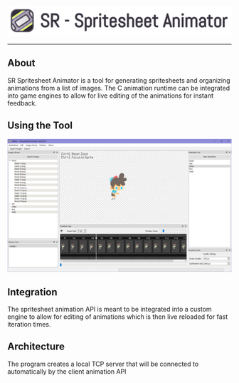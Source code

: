 ![SR - Spritesheet Animator](Docs/images/Header.png)

---

## About

SR Spritesheet Animator is a tool for generating spritesheets and organizing animations from a list of images. The C animation runtime can be integrated into game engines to allow for live editing of the animations for instant feedback.

## Using the Tool

![Screenshot of UI](Docs/images/screenshot_01.png)

## Integration

The spritesheet animation API is meant to be integrated into a custom engine
to allow for editing of animations which is then live reloaded for fast
iteration times.

## Architecture

The program creates a local TCP server that will be connected to automatically
by the client animation API 
